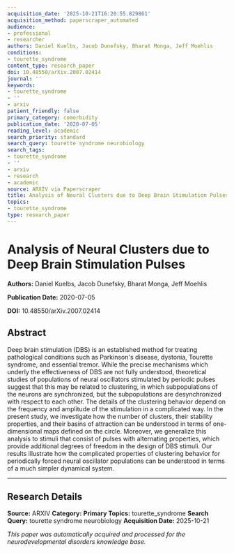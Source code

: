```yaml
---
acquisition_date: '2025-10-21T16:20:55.829861'
acquisition_method: paperscraper_automated
audience:
- professional
- researcher
authors: Daniel Kuelbs, Jacob Dunefsky, Bharat Monga, Jeff Moehlis
conditions:
- tourette_syndrome
content_type: research_paper
doi: 10.48550/arXiv.2007.02414
journal: ''
keywords:
- tourette_syndrome
- ''
- arxiv
patient_friendly: false
primary_category: comorbidity
publication_date: '2020-07-05'
reading_level: academic
search_priority: standard
search_query: tourette syndrome neurobiology
search_tags:
- tourette_syndrome
- ''
- arxiv
- research
- academic
source: ARXIV via Paperscraper
title: Analysis of Neural Clusters due to Deep Brain Stimulation Pulses
topics:
- tourette_syndrome
type: research_paper
---
```


# Analysis of Neural Clusters due to Deep Brain Stimulation Pulses

**Authors:** Daniel Kuelbs, Jacob Dunefsky, Bharat Monga, Jeff Moehlis

**Publication Date:** 2020-07-05

**DOI:** 10.48550/arXiv.2007.02414

## Abstract

Deep brain stimulation (DBS) is an established method for treating pathological conditions such as Parkinson's disease, dystonia, Tourette syndrome, and essential tremor. While the precise mechanisms which underly the effectiveness of DBS are not fully understood, theoretical studies of populations of neural oscillators stimulated by periodic pulses suggest that this may be related to clustering, in which subpopulations of the neurons are synchronized, but the subpopulations are desynchronized with respect to each other. The details of the clustering behavior depend on the frequency and amplitude of the stimulation in a complicated way. In the present study, we investigate how the number of clusters, their stability properties, and their basins of attraction can be understood in terms of one-dimensional maps defined on the circle. Moreover, we generalize this analysis to stimuli that consist of pulses with alternating properties, which provide additional degrees of freedom in the design of DBS stimuli. Our results illustrate how the complicated properties of clustering behavior for periodically forced neural oscillator populations can be understood in terms of a much simpler dynamical system.

---

## Research Details

**Source:** ARXIV
**Category:** 
**Primary Topics:** tourette_syndrome
**Search Query:** tourette syndrome neurobiology
**Acquisition Date:** 2025-10-21

*This paper was automatically acquired and processed for the neurodevelopmental disorders knowledge base.*
